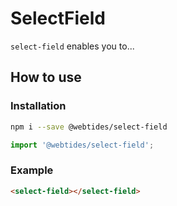 # SelectField

`select-field` enables you to...

## How to use

### Installation

```sh
npm i --save @webtides/select-field
```

```js
import '@webtides/select-field';
```

### Example

```html
<select-field></select-field>
```
